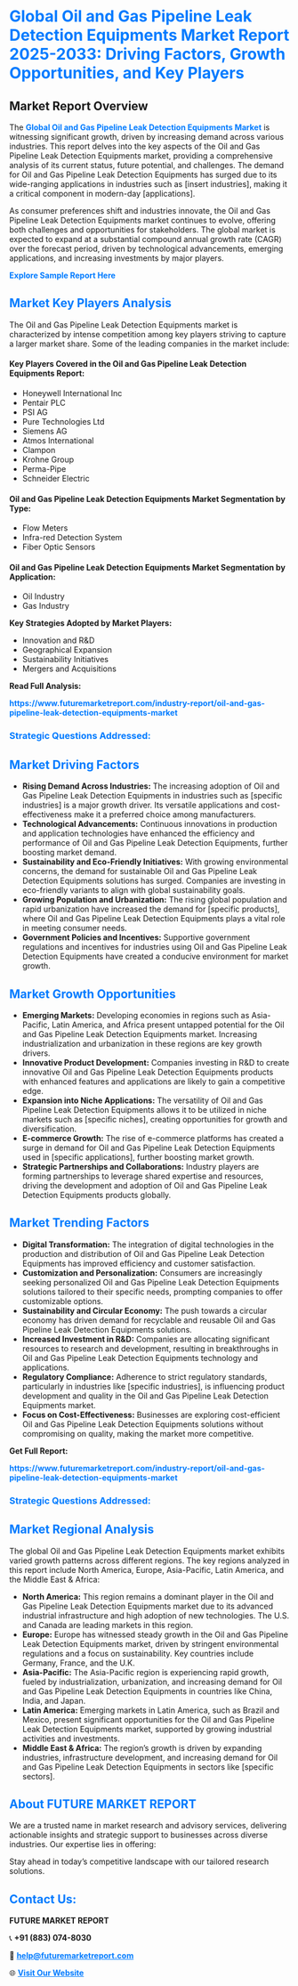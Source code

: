 <h1 style="color: #007BFF;">Global Oil and Gas Pipeline Leak Detection Equipments Market Report 2025-2033: Driving Factors, Growth Opportunities, and Key Players</h1>

<section id="overview">
<h2>Market Report Overview</h2>
<p>The <a href="https://www.futuremarketreport.com/industry-report/oil-and-gas-pipeline-leak-detection-equipments-market" style="color: #007BFF; text-decoration: none;"><strong>Global Oil and Gas Pipeline Leak Detection Equipments Market</strong></a> is witnessing significant growth, driven by increasing demand across various industries. This report delves into the key aspects of the Oil and Gas Pipeline Leak Detection Equipments market, providing a comprehensive analysis of its current status, future potential, and challenges. The demand for Oil and Gas Pipeline Leak Detection Equipments has surged due to its wide-ranging applications in industries such as [insert industries], making it a critical component in modern-day [applications].</p>
<p>As consumer preferences shift and industries innovate, the Oil and Gas Pipeline Leak Detection Equipments market continues to evolve, offering both challenges and opportunities for stakeholders. The global market is expected to expand at a substantial compound annual growth rate (CAGR) over the forecast period, driven by technological advancements, emerging applications, and increasing investments by major players.</p>
</section>

<section id="overview">
<p><a href="https://www.futuremarketreport.com/request-sample/reportId=87194" style="color: #007BFF; text-decoration: none;"><strong>Explore Sample Report Here</strong></a></p>
</section>

<section id="key-players">
<h2 style="color: #007BFF;">Market Key Players Analysis</h2>
<p>The Oil and Gas Pipeline Leak Detection Equipments market is characterized by intense competition among key players striving to capture a larger market share. Some of the leading companies in the market include:</p>
<h4>Key Players Covered in the Oil and Gas Pipeline Leak Detection Equipments Report:</h4>
<ul><li>Honeywell International Inc</li><li>Pentair PLC</li><li>PSI AG</li><li>Pure Technologies Ltd</li><li>Siemens AG</li><li>Atmos International</li><li>Clampon</li><li>Krohne Group</li><li>Perma-Pipe</li><li>Schneider Electric</li></ul>
<h4>Oil and Gas Pipeline Leak Detection Equipments Market Segmentation by Type:</h4>
<ul><li>Flow Meters</li><li>Infra-red Detection System</li><li>Fiber Optic Sensors</li></ul>

<h4>Oil and Gas Pipeline Leak Detection Equipments Market Segmentation by Application:</h4>
<ul><li>Oil Industry</li><li>Gas Industry</li></ul>
<p><strong>Key Strategies Adopted by Market Players:</strong></p>
<ul>
<li>Innovation and R&D</li>
<li>Geographical Expansion</li>
<li>Sustainability Initiatives</li>
<li>Mergers and Acquisitions</li>
</ul>
</section>

<section>
<p><strong>Read Full Analysis: </strong></p><a href="https://www.futuremarketreport.com/industry-report/oil-and-gas-pipeline-leak-detection-equipments-market" style="color: #007BFF; text-decoration: none;"><strong>https://www.futuremarketreport.com/industry-report/oil-and-gas-pipeline-leak-detection-equipments-market</strong></a>
<h3 style="color: #007BFF;">Strategic Questions Addressed:</h3>
</section>

<section id="driving-factors">
<h2 style="color: #007BFF;">Market Driving Factors</h2>
<ul>
<li><strong>Rising Demand Across Industries:</strong> The increasing adoption of Oil and Gas Pipeline Leak Detection Equipments in industries such as [specific industries] is a major growth driver. Its versatile applications and cost-effectiveness make it a preferred choice among manufacturers.</li>
<li><strong>Technological Advancements:</strong> Continuous innovations in production and application technologies have enhanced the efficiency and performance of Oil and Gas Pipeline Leak Detection Equipments, further boosting market demand.</li>
<li><strong>Sustainability and Eco-Friendly Initiatives:</strong> With growing environmental concerns, the demand for sustainable Oil and Gas Pipeline Leak Detection Equipments solutions has surged. Companies are investing in eco-friendly variants to align with global sustainability goals.</li>
<li><strong>Growing Population and Urbanization:</strong> The rising global population and rapid urbanization have increased the demand for [specific products], where Oil and Gas Pipeline Leak Detection Equipments plays a vital role in meeting consumer needs.</li>
<li><strong>Government Policies and Incentives:</strong> Supportive government regulations and incentives for industries using Oil and Gas Pipeline Leak Detection Equipments have created a conducive environment for market growth.</li>
</ul>
</section>

<section id="growth-opportunities">
<h2 style="color: #007BFF;">Market Growth Opportunities</h2>
<ul>
<li><strong>Emerging Markets:</strong> Developing economies in regions such as Asia-Pacific, Latin America, and Africa present untapped potential for the Oil and Gas Pipeline Leak Detection Equipments market. Increasing industrialization and urbanization in these regions are key growth drivers.</li>
<li><strong>Innovative Product Development:</strong> Companies investing in R&D to create innovative Oil and Gas Pipeline Leak Detection Equipments products with enhanced features and applications are likely to gain a competitive edge.</li>
<li><strong>Expansion into Niche Applications:</strong> The versatility of Oil and Gas Pipeline Leak Detection Equipments allows it to be utilized in niche markets such as [specific niches], creating opportunities for growth and diversification.</li>
<li><strong>E-commerce Growth:</strong> The rise of e-commerce platforms has created a surge in demand for Oil and Gas Pipeline Leak Detection Equipments used in [specific applications], further boosting market growth.</li>
<li><strong>Strategic Partnerships and Collaborations:</strong> Industry players are forming partnerships to leverage shared expertise and resources, driving the development and adoption of Oil and Gas Pipeline Leak Detection Equipments products globally.</li>
</ul>
</section>

<section id="trending-factors">
<h2 style="color: #007BFF;">Market Trending Factors</h2>
<ul>
<li><strong>Digital Transformation:</strong> The integration of digital technologies in the production and distribution of Oil and Gas Pipeline Leak Detection Equipments has improved efficiency and customer satisfaction.</li>
<li><strong>Customization and Personalization:</strong> Consumers are increasingly seeking personalized Oil and Gas Pipeline Leak Detection Equipments solutions tailored to their specific needs, prompting companies to offer customizable options.</li>
<li><strong>Sustainability and Circular Economy:</strong> The push towards a circular economy has driven demand for recyclable and reusable Oil and Gas Pipeline Leak Detection Equipments solutions.</li>
<li><strong>Increased Investment in R&D:</strong> Companies are allocating significant resources to research and development, resulting in breakthroughs in Oil and Gas Pipeline Leak Detection Equipments technology and applications.</li>
<li><strong>Regulatory Compliance:</strong> Adherence to strict regulatory standards, particularly in industries like [specific industries], is influencing product development and quality in the Oil and Gas Pipeline Leak Detection Equipments market.</li>
<li><strong>Focus on Cost-Effectiveness:</strong> Businesses are exploring cost-efficient Oil and Gas Pipeline Leak Detection Equipments solutions without compromising on quality, making the market more competitive.</li>
</ul>
</section>

<section>
<p><strong>Get Full Report: </strong></p><a href="https://www.futuremarketreport.com/industry-report/oil-and-gas-pipeline-leak-detection-equipments-market" style="color: #007BFF; text-decoration: none;"><strong>https://www.futuremarketreport.com/industry-report/oil-and-gas-pipeline-leak-detection-equipments-market</strong></a>
<h3 style="color: #007BFF;">Strategic Questions Addressed:</h3>
</section>


<section id="regional-analysis">
<h2 style="color: #007BFF;">Market Regional Analysis</h2>
<p>The global Oil and Gas Pipeline Leak Detection Equipments market exhibits varied growth patterns across different regions. The key regions analyzed in this report include North America, Europe, Asia-Pacific, Latin America, and the Middle East & Africa:</p>
<ul>
<li><strong>North America:</strong> This region remains a dominant player in the Oil and Gas Pipeline Leak Detection Equipments market due to its advanced industrial infrastructure and high adoption of new technologies. The U.S. and Canada are leading markets in this region.</li>
<li><strong>Europe:</strong> Europe has witnessed steady growth in the Oil and Gas Pipeline Leak Detection Equipments market, driven by stringent environmental regulations and a focus on sustainability. Key countries include Germany, France, and the U.K.</li>
<li><strong>Asia-Pacific:</strong> The Asia-Pacific region is experiencing rapid growth, fueled by industrialization, urbanization, and increasing demand for Oil and Gas Pipeline Leak Detection Equipments in countries like China, India, and Japan.</li>
<li><strong>Latin America:</strong> Emerging markets in Latin America, such as Brazil and Mexico, present significant opportunities for the Oil and Gas Pipeline Leak Detection Equipments market, supported by growing industrial activities and investments.</li>
<li><strong>Middle East & Africa:</strong> The region’s growth is driven by expanding industries, infrastructure development, and increasing demand for Oil and Gas Pipeline Leak Detection Equipments in sectors like [specific sectors].</li>
</ul>
</section>

<footer>
<h2 style="color: #007BFF;">About FUTURE MARKET REPORT</h2>
<p>We are a trusted name in market research and advisory services, delivering actionable insights and strategic support to businesses across diverse industries. Our expertise lies in offering:</p>

<p>Stay ahead in today’s competitive landscape with our tailored research solutions.</p>

<h2 style="color: #007BFF;">Contact Us:</h2>
<p><strong>FUTURE MARKET REPORT</strong></p>
<p>📞 <strong>+91 (883) 074-8030</strong></p>
<p>📧 <strong><a href="mailto:help@futuremarketreport.com" style="color: #007BFF;">help@futuremarketreport.com</a></strong></p>
<p>🌐 <strong><a href="https://www.futuremarketreport.com/" style="color: #007BFF;">Visit Our Website</a></strong></p>
</footer>